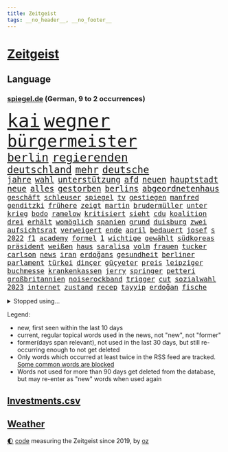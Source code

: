 ```yaml
---
title: Zeitgeist
tags: __no_header__, __no_footer__
---
```


# [Zeitgeist](https://oliz.io/zeitgeist/)

## Language

<h3><a href="https://www.spiegel.de" target="_blank">spiegel.de</a> (German, 9 to 2 occurrences)</h3>
<p style="font-family:monospace">
<span style="font-size:32pt"><a href="news_links.html#kai" class="current">kai</a></span>
<span style="font-size:32pt"><a href="news_links.html#wegner" class="current">wegner</a></span>
<br>
<span style="font-size:29pt"><a href="news_links.html#bürgermeister" class="current">bürgermeister</a></span>
<br>
<span style="font-size:20pt"><a href="news_links.html#berlin" class="current">berlin</a></span>
<span style="font-size:20pt"><a href="news_links.html#regierenden" class="current">regierenden</a></span>
<br>
<span style="font-size:17pt"><a href="news_links.html#deutschland" class="current">deutschland</a></span>
<span style="font-size:17pt"><a href="news_links.html#mehr" class="current">mehr</a></span>
<span style="font-size:17pt"><a href="news_links.html#deutsche" class="current">deutsche</a></span>
<br>
<span style="font-size:14pt"><a href="news_links.html#jahre" class="current">jahre</a></span>
<span style="font-size:14pt"><a href="news_links.html#wahl" class="current">wahl</a></span>
<span style="font-size:14pt"><a href="news_links.html#unterstützung" class="current">unterstützung</a></span>
<span style="font-size:14pt"><a href="news_links.html#afd" class="current">afd</a></span>
<span style="font-size:14pt"><a href="news_links.html#neuen" class="current">neuen</a></span>
<span style="font-size:14pt"><a href="news_links.html#hauptstadt" class="current">hauptstadt</a></span>
<span style="font-size:14pt"><a href="news_links.html#neue" class="current">neue</a></span>
<span style="font-size:14pt"><a href="news_links.html#alles" class="current">alles</a></span>
<span style="font-size:14pt"><a href="news_links.html#gestorben" class="current">gestorben</a></span>
<span style="font-size:14pt"><a href="news_links.html#berlins" class="current">berlins</a></span>
<span style="font-size:14pt"><a href="news_links.html#abgeordnetenhaus" class="current">abgeordnetenhaus</a></span>
<br>
<span style="font-size:12pt"><a href="news_links.html#geschäft" class="current">geschäft</a></span>
<span style="font-size:12pt"><a href="news_links.html#schleuser" class="current">schleuser</a></span>
<span style="font-size:12pt"><a href="news_links.html#spiegel" class="current">spiegel</a></span>
<span style="font-size:12pt"><a href="news_links.html#tv" class="current">tv</a></span>
<span style="font-size:12pt"><a href="news_links.html#gestiegen" class="current">gestiegen</a></span>
<span style="font-size:12pt"><a href="news_links.html#manfred" class="current">manfred</a></span>
<span style="font-size:12pt"><a href="news_links.html#genditzki" class="new">genditzki</a></span>
<span style="font-size:12pt"><a href="news_links.html#frühere" class="current">frühere</a></span>
<span style="font-size:12pt"><a href="news_links.html#zeigt" class="current">zeigt</a></span>
<span style="font-size:12pt"><a href="news_links.html#martin" class="current">martin</a></span>
<span style="font-size:12pt"><a href="news_links.html#brudermüller" class="new">brudermüller</a></span>
<span style="font-size:12pt"><a href="news_links.html#unter" class="current">unter</a></span>
<span style="font-size:12pt"><a href="news_links.html#krieg" class="current">krieg</a></span>
<span style="font-size:12pt"><a href="news_links.html#bodo" class="current">bodo</a></span>
<span style="font-size:12pt"><a href="news_links.html#ramelow" class="current">ramelow</a></span>
<span style="font-size:12pt"><a href="news_links.html#kritisiert" class="current">kritisiert</a></span>
<span style="font-size:12pt"><a href="news_links.html#sieht" class="current">sieht</a></span>
<span style="font-size:12pt"><a href="news_links.html#cdu" class="current">cdu</a></span>
<span style="font-size:12pt"><a href="news_links.html#koalition" class="current">koalition</a></span>
<span style="font-size:12pt"><a href="news_links.html#drei" class="current">drei</a></span>
<span style="font-size:12pt"><a href="news_links.html#erhält" class="current">erhält</a></span>
<span style="font-size:12pt"><a href="news_links.html#womöglich" class="current">womöglich</a></span>
<span style="font-size:12pt"><a href="news_links.html#spanien" class="current">spanien</a></span>
<span style="font-size:12pt"><a href="news_links.html#grund" class="current">grund</a></span>
<span style="font-size:12pt"><a href="news_links.html#duisburg" class="current">duisburg</a></span>
<span style="font-size:12pt"><a href="news_links.html#zwei" class="current">zwei</a></span>
<span style="font-size:12pt"><a href="news_links.html#aufsichtsrat" class="current">aufsichtsrat</a></span>
<span style="font-size:12pt"><a href="news_links.html#verweigert" class="current">verweigert</a></span>
<span style="font-size:12pt"><a href="news_links.html#ende" class="current">ende</a></span>
<span style="font-size:12pt"><a href="news_links.html#april" class="current">april</a></span>
<span style="font-size:12pt"><a href="news_links.html#bedauert" class="current">bedauert</a></span>
<span style="font-size:12pt"><a href="news_links.html#josef" class="current">josef</a></span>
<span style="font-size:12pt"><a href="news_links.html#s" class="current">s</a></span>
<span style="font-size:12pt"><a href="news_links.html#2022" class="current">2022</a></span>
<span style="font-size:12pt"><a href="news_links.html#f1" class="new">f1</a></span>
<span style="font-size:12pt"><a href="news_links.html#academy" class="current">academy</a></span>
<span style="font-size:12pt"><a href="news_links.html#formel" class="current">formel</a></span>
<span style="font-size:12pt"><a href="news_links.html#1" class="current">1</a></span>
<span style="font-size:12pt"><a href="news_links.html#wichtige" class="current">wichtige</a></span>
<span style="font-size:12pt"><a href="news_links.html#gewählt" class="current">gewählt</a></span>
<span style="font-size:12pt"><a href="news_links.html#südkoreas" class="new">südkoreas</a></span>
<span style="font-size:12pt"><a href="news_links.html#präsident" class="current">präsident</a></span>
<span style="font-size:12pt"><a href="news_links.html#weißen" class="current">weißen</a></span>
<span style="font-size:12pt"><a href="news_links.html#haus" class="current">haus</a></span>
<span style="font-size:12pt"><a href="news_links.html#saralisa" class="new">saralisa</a></span>
<span style="font-size:12pt"><a href="news_links.html#volm" class="new">volm</a></span>
<span style="font-size:12pt"><a href="news_links.html#frauen" class="current">frauen</a></span>
<span style="font-size:12pt"><a href="news_links.html#tucker" class="current">tucker</a></span>
<span style="font-size:12pt"><a href="news_links.html#carlson" class="current">carlson</a></span>
<span style="font-size:12pt"><a href="news_links.html#news" class="current">news</a></span>
<span style="font-size:12pt"><a href="news_links.html#iran" class="current">iran</a></span>
<span style="font-size:12pt"><a href="news_links.html#erdoğans" class="current">erdoğans</a></span>
<span style="font-size:12pt"><a href="news_links.html#gesundheit" class="current">gesundheit</a></span>
<span style="font-size:12pt"><a href="news_links.html#berliner" class="current">berliner</a></span>
<span style="font-size:12pt"><a href="news_links.html#parlament" class="current">parlament</a></span>
<span style="font-size:12pt"><a href="news_links.html#türkei" class="current">türkei</a></span>
<span style="font-size:12pt"><a href="news_links.html#dinçer" class="new">dinçer</a></span>
<span style="font-size:12pt"><a href="news_links.html#güçyeter" class="new">güçyeter</a></span>
<span style="font-size:12pt"><a href="news_links.html#preis" class="current">preis</a></span>
<span style="font-size:12pt"><a href="news_links.html#leipziger" class="current">leipziger</a></span>
<span style="font-size:12pt"><a href="news_links.html#buchmesse" class="current">buchmesse</a></span>
<span style="font-size:12pt"><a href="news_links.html#krankenkassen" class="current">krankenkassen</a></span>
<span style="font-size:12pt"><a href="news_links.html#jerry" class="new">jerry</a></span>
<span style="font-size:12pt"><a href="news_links.html#springer" class="current">springer</a></span>
<span style="font-size:12pt"><a href="news_links.html#petteri" class="new">petteri</a></span>
<span style="font-size:12pt"><a href="news_links.html#großbritannien" class="current">großbritannien</a></span>
<span style="font-size:12pt"><a href="news_links.html#noiserockband" class="new">noiserockband</a></span>
<span style="font-size:12pt"><a href="news_links.html#trigger" class="new">trigger</a></span>
<span style="font-size:12pt"><a href="news_links.html#cut" class="current">cut</a></span>
<span style="font-size:12pt"><a href="news_links.html#sozialwahl" class="new">sozialwahl</a></span>
<span style="font-size:12pt"><a href="news_links.html#2023" class="current">2023</a></span>
<span style="font-size:12pt"><a href="news_links.html#internet" class="current">internet</a></span>
<span style="font-size:12pt"><a href="news_links.html#zustand" class="current">zustand</a></span>
<span style="font-size:12pt"><a href="news_links.html#recep" class="current">recep</a></span>
<span style="font-size:12pt"><a href="news_links.html#tayyip" class="current">tayyip</a></span>
<span style="font-size:12pt"><a href="news_links.html#erdoğan" class="current">erdoğan</a></span>
<span style="font-size:12pt"><a href="news_links.html#fische" class="current">fische</a></span>
</p>
<details>
<summary>Stopped using...</summary>
<p class="former" style="font-size:12pt">
botschaft(918) flugzeug(918) diskutiert(917) lisa(917) äußern(917) schnelle(916) beklagen(915) beschwerde(915) himmel(915) hinweisen(915) rheinlandpfalz(915) rief(915) statement(915) abschied(914) entlassung(914) humanitäre(914) rasant(914) reduziert(914) schwangerschaft(914) usbundesstaat(914) zeitweise(914) covid(913) eingebrochen(913) froh(913) gefasst(913) gewaltig(913) schlimm(913) schlimmer(913) spdpolitikerin(913) van(913) verschiebt(913) wales(913) beschädigt(912) diesel(912) gebaut(912) kündigen(912) manager(912) nationen(912) bemüht(911) bereich(911) doku(911) durchsucht(911) entschied(911) frühen(911) geworfen(911) kanada(911) lobt(911) regierungschefs(911) tests(911) theater(911) vereinigten(911) vielerorts(911) weltweiten(911) kollaps(910) lars(910) razzia(910) stellten(910) studierenden(910) städte(910) vergangene(910) aufgrund(909) facebook(909) hans(909) hotel(909) infektionen(909) juli(909) julia(909) publikum(909) teilnehmen(909) wartet(909) ermordet(908) kurzem(908) polizeieinsatz(908) verpflichtet(908) argumente(907) impfung(907) kämpfer(907) lehnen(907) saarland(907) spekuliert(907) usschauspielerin(907) bestimmt(906) ehren(906) geklärt(906) linken(906) schien(906) see(906) stich(906) weltweite(906) eingeschränkt(905) optimistisch(905) rät(905) vorher(905) fahrrad(904) freund(904) kleiner(904) klimapolitik(904) verurteilte(904) august(903) institut(903) längere(903) versprochen(903) virus(903) ärgert(903) gefährlicher(902) hund(902) trainieren(902) beraten(901) herr(901) gekauft(900) aufgegeben(899) bürgermeisterin(899) journalistin(899) menschenleben(899) vorgestellt(899) erfunden(898) küstenwache(898) siegte(898) tauchen(898) viertelfinale(898) anzeichen(897) argentinien(896) attacken(895) enge(895) schauen(895) auftreten(892) erschießt(892) überschwemmungen(891) gemeinsames(890) hunger(890) vorgänger(890) erderwärmung(889) frisch(889) le(889) vorteile(889) entspannung(888) gehörte(887) hohem(887) trauert(887) wusste(887) letztes(886) stellung(886) top(885) ältere(884) museum(883) sichert(882) schneider(881) verständnis(881) schützt(879) iranischen(878) jurist(873) besteht(872) gehabt(869) zdf(869) ausgaben(864) erhebliche(859) palästinenser(856) wmtitel(850) maschinen(849) cdu/csu(846) politischer(838) variante(827) dankt(822) berichtete(821) polizeiruf(813) schlaf(813) konfrontation(798) kannte(777) zusammenbruch(776) wolken(774) carlos(764) ermittlungsverfahren(736) long(735) joseph(728) werte(718) notenbank(680) jahresende(666) schwäche(663) zerstörte(656) ministerin(654) anführer(653) arme(651) novak(651) 72(642) djoković(642) cup(631) global(618) topmanager(615) wellen(615) beeinträchtigt(613) 20000(608) zerstörten(607) norwegischen(601) drauf(594) übertragen(594) erhofft(592) geleistet(591) anhängern(590) realität(589) börsen(584) investiert(581) hawaii(577) gemeinschaft(574) manuela(565) vermitteln(552) älteste(551) mehrfamilienhaus(548) briefe(547) ampelregierung(545) eingeführt(544) station(543) zurückgezogen(543) bettina(541) siebten(541) saal(537) ampelparteien(532) mond(531) rosa(531) erschlagen(528) härte(524) schülerin(524) hafenstadt(518) beliebt(514) reine(506) bundesfinanzminister(499) mache(493) einziger(489) schütze(488) rasch(481) möchten(479) oscars(466) 68(465) passierte(462) südosten(461) widersprechen(458) einbrecher(456) stuhl(454) erweitert(450) hauptbahnhof(450) soldat(450) desto(447) operation(434) report(433) gastbeitrag(427) verleiht(425) young(423) designer(419) ansehen(418) warme(416) abgeschafft(411) absagen(409) zugesagt(409) begleiten(407) lücken(405) indischen(402) wirtschaftsweise(402) pannen(400) beschuldigten(396) nukleare(395) jahreszeit(394) baustelle(393) schneidet(393) zeitenwende(385) unabhängig(380) bewusst(377) modernen(375) beben(374) verfolgung(373) ergab(372) begrenzt(371) windkraft(370) ten(369) ausstieg(363) trauerfeier(363) kompensieren(362) durchsuchen(356) geöffnet(356) jack(353) pelosi(351) schlamm(342) wahre(341) übergriffen(340) lngterminals(339) versöhnung(339) perfekte(336) ankara(332) exregierungschef(330) usschauspieler(330) ehrt(329) eingesperrt(329) usamerikanischen(328) luisa(325) rockband(321) bist(320) brennende(320) sylt(320) budapest(317) elisabeth(314) gestürmt(313) nachhaltig(313) empfehlungen(312) kommissarin(310) krimi(310) beruhigen(309) ernannt(309) anhaltende(308) umwelthilfe(304) gegnerin(303) verheerend(302) weltrekord(302) yorks(302) prompt(298) staus(298) valley(298) künstlichen(297) misshandelt(296) gegenzug(295) dfbteam(294) drin(294) schrumpfen(292) spitzt(292) erntet(290) vorantreiben(287) erobern(286) kostete(284) bewusstsein(283) geste(283) versorgen(283) krebserkrankung(280) stille(280) abschwung(279) entfernen(279) verstoßen(279) erlegen(277) gegensteuern(277) namens(277) fehlenden(276) islamisten(275) barrikaden(274) 2040(270) rettungsaktion(269) major(268) oslo(267) landwirtschaft(265) aussteigen(263) csd(261) schwede(261) neubauer(258) nördlich(256) drohnenangriff(255) 40jährige(254) farce(253) gehirn(253) leitzins(253) wartezeiten(250) inselstaat(249) neukölln(248) nordsyrien(248) exweltmeister(247) gerufen(247) studentin(246) kampfpanzer(245) studieren(244) importiert(243) mithäftling(243) vereinbarten(243) wagnersöldner(243) gründet(242) okay(240) schreitet(240) bach(238) wütet(238) grab(237) pleiten(236) ticketpreise(236) einladung(235) mississippi(235) körperlichen(234) 63(233) stromausfälle(233) films(228) franz(228) viking(228) disco(225) anfangs(224) bauch(224) gewässer(224) gratuliert(224) unruhen(224) antarktis(223) verbal(223) lenken(222) schikaniert(221) zutritt(220) princess(219) stephan(219) richtete(218) stellungnahme(217) skifahren(216) a7(215) fdpvize(215) beschwert(213) dient(213) proben(212) rassistischer(212) schwesig(211) verfassungsgericht(211) beton(209) ausgestattet(208) umgekehrt(208) durchaus(207) feierten(207) raf(204) privatsphäre(203) ranking(203) winzer(203) herzog(202) gesundheitszustand(200) indiens(198) krawalle(198) verbleib(198) zahnarzt(198) 57(197) bröckelt(196) silicon(196) eingriff(195) überraschender(195) schutzmacht(194) zimmer(193) scheinbar(191) gerichtet(190) floridas(189) liebte(189) postet(189) ausscheiden(187) houston(187) kurzen(187) verschenkt(187) masterplan(186) hakt(185) wissenschaftliche(185) erpresst(184) grundschulen(183) routine(183) ulf(183) umfassend(183) verfilmt(183) faktisch(181) olivier(181) beobachtungen(179) männliche(179) auszahlen(178) besiegen(178) blaue(177) festnehmen(177) razzien(176) lützerath(175) meldungen(174) montagmorgen(174) epidemie(172) bruce(170) ratten(170) schrauben(170) wecken(170) prien(169) eugipfel(168) fraktionschef(168) sehnt(168) finanzmärkte(167) geplantes(166) operiert(166) zucker(166) diktatoren(165) friedensnobelpreis(165) außenpolitik(164) betrugsvorwürfe(164) deutschem(164) wwf(164) dance(163) wachsamkeit(163) reis(162) taucher(162) sexualstraftaten(161) transporter(160) autorinnen(159) grausam(159) möglichkeit(159) hochwasser(158) zäh(158) filmstar(157) mine(157) weitem(156) kabine(155) kinderbücher(155) ressort(154) abgesetzt(153) doping(153) erfolgsrezept(153) fusion(153) antreibt(152) gezerrt(152) heinrich(152) gesellschaften(151) arzneien(150) mächte(150) weltrangliste(150) fdpverkehrsminister(149) klarkommen(149) testament(149) familienministerin(148) paus(148) klebt(147) blüte(146) unterstützern(146) ahnen(145) anlaufen(145) hoffnungsschimmer(145) 21jährige(144) justin(144) kpführung(144) bewirken(141) furcht(141) tanker(141) traumatisiert(141) ernennung(140) inhalt(140) korrupt(140) achtzigerjahre(138) delhi(138) begegnet(137) erfüllung(135) jeff(135) kleineren(135) buffett(134) butter(134) echo(134) skepsis(134) warren(134) ärgerlich(134) althaus(133) mitgliedern(133) engere(132) hill(132) serben(132) vwaufsichtsrat(132) rivalität(130) puppe(129) republikanischen(129) altersdiskriminierung(128) prozentpunkte(128) präsentation(128) realistisch(128) schiebt(128) sound(128) technische(128) terence(128) vollsperrung(128) kapitolsturm(127) kurzerhand(127) reformideen(127) skiurlaub(127) übersteht(127) falschfahrer(126) anteilseigner(125) apotheken(125) 02(122) läden(121) ukrainerinnen(121) unterzogen(121) verschanzt(121) gefallene(120) kritikern(119) verschafft(119) wuppertal(119) 165(118) beispiellosen(118) berufsaussichten(118) geerbt(118) arbeitsplätze(117) beschneiden(116) pfeifen(116) runden(116) verschlafen(116) verwandte(116) autofahrern(115) kriegen(115) militärhilfe(115) tennisspieler(115) belgier(114) gelegenheit(114) traut(113) stockt(112) darm(111) heimreise(110) hürde(110) meinungen(110) opfers(110) schenk(110) 2028(109) al(109) fabuliert(109) gepostet(109) komplexe(109) usrapper(109) änderung(109) immobilie(108) kieler(108) reichsbürgerszene(108) überstanden(108) angefahren(107) kandidieren(106) übereinstimmenden(106) ach(105) barrel(105) reichsbürgerrazzia(105) deutschlandweit(104) tourismus(104) datenschützer(103) heller(103) jugendstrafe(103) pakistans(103) spender(103) einsamer(102) aggressiv(101) biathletinnen(101) denise(101) grundlagen(101) herrmannwick(101) milliardenhilfen(101) geiseln(100) heimische(100) unicef(100) viertelmillion(100) bestsellerautorin(99) freundschaften(99) rhetorik(99) stationen(99) uwe(99) erfährt(98) nachgegeben(98) stärkeren(98) 115(97) ignorieren(97) perus(97) sicherheitsmaßnahmen(97) herrlich(96) interessante(95) gesendet(94) kroatischen(94) naher(94) residenz(94) schönes(93) a20(92) bahngewerkschaft(92) mythos(92) panzern(92) staatsgebiet(92) erfahrungsbericht(91) kriegsgefangenen(91) nantes(91) oppositionspolitiker(91) ortega(91) strafverfahren(91) wmtriumph(91) 9000(90) abbiegen(90) abläuft(90) aufhebung(90) flasche(90) premierministers(90) schwulen(90) wells(90) bibel(89) eiskalte(89) eughurteil(89) flugverkehr(89) gegensätze(89) hübsche(89) landrat(89) ministers(89) notgedrungen(89) passanten(89) riesen(89) bäumen(88) demonstriert(88) fallon(88) friert(88) ladung(88) plätze(88) prägten(88) rechtsreligiöse(88) sherrock(88) eingestiegen(87) flüchtig(87) häusliche(87) künstlerinnen(87) raymond(87) schokoladenfabrik(87) unfallfahrerin(87) untersagen(87) vandalismus(87) fdpgeneralsekretär(86) gans(86) gelaunt(86) impossible(86) kriterien(86) strategische(86) ballauf(85) geheimdiensts(85) rückzugs(85) vornamen(85) zweithöchsten(85) mischt(84) mülltonnen(84) negatives(84) prominentesten(84) selbstverständnis(84) sophie(84) ausstellung(83) braunkohleabbau(83) kleinwagen(83) küken(83) zigarette(83) zlatan(83) zwingt(83) darts(82) knappheit(82) kohlekraftwerke(82) parlamentarischen(82) sektor(82) westafrika(82) bildungsministerium(81) eingestampft(81) erik(81) herstellung(81) lederer(81) memorial(81) standesamt(81) anfänger(80) diplomatisch(80) notorisch(80) ressentiments(80) springen(80) überfüllten(80) ant(79) avengersstar(79) bullerbü(79) einlagensicherung(79) intel(79) ma(79) parteivize(79) polizeischutz(79) reanimiert(79) ungnade(79) dramen(78) gerichtliche(78) hysterie(78) küsse(78) rick(78) umsonst(78) lokalpolitiker(77) natosoldaten(77) ostküste(77) zyklus(77) alfred(76) exekutionen(76) parteiinternen(76) tüfteln(76) unterhose(76) wetteraufzeichnungen(76) wikinger(76) 270(75) begeistern(75) entsprechenden(75) floh(75) heiligen(75) kooperieren(75) kreminna(75) radikalislamischen(75) solch(75) 132(74) 1899(74) erhalt(74) frisches(74) lindsay(74) marode(74) neundarter(74) optimistischer(74) sesamstraße(74) zufälligen(74) zwischendurchessen(74) a3(73) bundesligisten(73) entwickelten(73) familienunternehmen(73) financial(73) kopieren(73) kundendaten(73) niemeyer(73) stellungen(73) verwenden(73) zettel(73) alcaraz(72) esc(72) externer(72) menschlichen(72) scheiben(72) katastrophal(71) bundeshilfen(70) elektrofahrzeugen(70) fashion(70) imitiert(70) mütze(70) nochmals(70) völkermords(70) 32jähriger(69) abbruchkante(69) ausgeschlagen(69) beabsichtigt(69) billy(69) johanna(69) prächtig(69) schlammlawinen(69) süßigkeiten(69) angespült(68) erfreuen(68) finanzministerin(68) irreführend(68) janet(68) minidrohnen(68) polizeipräsident(68) sonnensystem(68) yellen(68) coronawarnapp(67) genre(67) models(67) nachhaltiger(67) nicaragua(67) streikrecht(67) trüben(67) bevorsteht(66) lloyd(66) neunzigerjahren(66) rüstungsindustrie(66) usfinanzministerin(66) vogue(66) erkannt(65) klimaforscher(65) places(65) wissler(65) doreen(64) fluggesellschaft(64) gefesselt(64) juristischen(64) sexleben(64) terrorgruppen(64) überlässt(64) atlantikküste(63) deutschfranzösischen(63) handwerker(63) indian(63) obacht(63) rechtsaußen(63) renten(63) reutlingen(63) rupprecht(63) stieß(63) euphorischer(62) herausgeben(62) nabu(62) raste(62) sprengen(62) tante(62) täuschung(62) auszeit(61) bewohnerin(61) bundesbildungsministerin(61) energiepreispauschale(61) sanken(61) drückten(60) straßenbau(60) teddy(60) umgestellt(60) verendet(60) annähern(59) befragten(59) bluttat(59) linkenchefin(59) ajax(58) dienstleistungen(58) koran(58) mietwagen(58) nimm(58) polarkreises(58) schwule(58) thorsten(58) deklassiert(57) fernseher(57) generalstaatsanwältin(57) morty(57) märkte(57) parität(57) roiland(57) schleswigholsteins(57) staatenbund(57) wutausbrüche(57) bahnhöfen(56) haftet(56) plüsch(56) uswirtschaft(56) zusammengeschlagen(56) anwesen(55) boote(55) geflossen(55) milo(55) rau(55) sondervermögen(55) zulegen(55) 1997(54) beantwortete(54) energiekonzerns(54) junior(54) klappe(54) liegestütze(54) sonntags(54) usinvestor(54) überlegenheit(54) at(53) everywhere(53) once(53) rekordgewinn(53) schwanken(53) währenddessen(53) arts(52) dicht(52) jojo(52) lührmann(52) moyes(52) seltenen(52) tiergarten(52) todesfall(52) kickl(51) lampedusa(51) mercosur(51) panik(51) parodiert(51) stillstehen(51) stärkt(51) tourneen(51) zuckerberg(51) autounfall(50) durchführen(50) erstligisten(50) schuljahr(50) sparsamer(50) stritten(50) verbrannt(50) verliebt(50) verheiratet(49) zombies(49) zurückgedrängt(49) beansprucht(48) generell(48) karin(48) pfannkuchen(48) schimpft(48) schwäbisch(48) uhren(48) warmes(48) cäsium137(47) entgleisung(46) fischern(46) geradezu(46) glückwünsche(46) leise(46) multimilliardär(46) neuers(46) obdachlos(46) schwerem(46) zellen(46) ballons(45) grüßen(45) hitchcocks(45) juristin(45) petersen(45) regenerative(45) sonnenaufgang(45) tränengas(45) unfallursache(45) vertigo(45) wiederaufnahme(45) winde(45) 31jähriger(44) befreiungsschlag(44) expats(44) herzlich(44) klimaneutrale(44) oberleitung(44) abstriche(43) bürogebäude(43) gedachten(43) mühen(43) ranghoher(43) ticketmaster(43) bemerkenswerte(42) bergung(42) entlassungswelle(42) erschütterungen(42) immobilienkauf(42) mangelhafter(42) patientinnen(42) polizeirufvote(42) say(42) warnte(42) wassermassen(42) zuwachs(42) herstellen(41) mittelgroße(41) mount(41) niger(41) albtraum(40) ansagen(40) devise(40) don't(40) gaygesetz(40) indigenen(40) leichtathletik(40) miroslav(40) pennsylvania(40) universum(40) verschwundenes(40) effizient(39) konstruktiv(39) preissteigerung(39) aufträge(38) derzeitigen(38) köln/bonn(38) vereinten(38) 1987(37) beurteilen(37) bundespartei(37) case(37) sanfter(37) wendepunkt(37) abwürgen(36) ansprache(36) machbar(36) scham(36) verschwörungstheorien(36) verstoß(36) berlinmitte(35) championsleaguefinale(35) grünenvorsitzende(35) jahn(35) perfektes(35) spielverderber(35) 15jährigen(34) bebt(34) rheinische(34) touren(34) unerwartete(34) unlängst(34) verrat(34) wissentlich(34) gedenktag(33) historisch(33) leichtathleten(33) nützt(33) space(33) tischt(33) weiblich(33) afghanen(32) roter(32) zoos(32) jessica(31) lift(31) rabatt(31) rosenthal(31) snp(31) ulrike(31) unkenntlich(31) wang(31) achtung(30) bedrohen(30) begegnungen(30) bestseller(30) friseur(30) hilflos(30) nairobi(29) risse(29) wagenknechts(29) zeug(29) auswärts(28) beliebtes(28) code(28) grundschulkinder(28) hebel(28) henning(28) jeschke(28) klimaaktivist(28) langstreckenrakete(28) optimieren(28) verschwundener(28) ajay(27) ansichten(27) friedensplan(27) hochzeitstag(27) pistolen(27) sekunde(27) unweit(27) werkzeug(27) 19jährigen(26) hellt(26) usstützpunkt(26) verbraucherinnen(26) wahlzettel(26) worklifebalance(26) influencerinnen(25) kommunistische(25) milliardenschwere(25) sprüchen(25) verbaut(25) fristen(24) mahlzeit(24) ursprungs(24) verbrennerverbot(24) wahrscheinlichste(24) zwist(24) 1958(23) einlegen(23) fossiler(23) klimastiftung(23) mv(23) nordirlandstreit(23) ungewohnt(23) versus(23) eigentlichen(22) ertrunkenen(22) großstreiks(22) wermelskirchen(22) irina(21) königreichs(21) schotten(21) streitthemen(21) wochenbeginn(21) erholen(20) lance(20) mecklenburgvorpommerns(20) volkswagens(20) zocken(20) erbeutet(19) generalstreik(19) regierungskritiker(19) regierungspartei(19) stäbchen(19) geschlechter(18) römischen(18) steuersenkung(18) 67jährigen(17) 68jährige(17) ausprobieren(17) linkenführung(17) bramsche(16) eilverfahren(16) nablus(16) rechnungshof(16) snacks(16) variable(16) arbeitsbesuch(15) coronatests(15) gekannt(15) kraftstoff(15) rentenversicherung(15) wanderer(15) örtliche(15) beruflich(14) bezieht(14) pen(14) samstagabend(14) stürmt(14) berücksichtigt(13) elbe(13) muslimisch(13) unverletzt(13) dna(12) dürren(12) kneipen(12) kopfüber(12) strafunmündig(12) topstars(12) umsetzen(12) abgase(11) donauschleuse(11) honduras(11) jobcenter(11) parlamentarische(11) unbefristeten(11)
</p>
</details>
<p>Legend:
<ul>
<li><span class="new">new</span>, first seen within the last 10 days</li>
<li><span class="current">current</span>, regular topical words used in the news, not "new", not "former"</li>
<li><span class="former">former(days span relevant)</span>, not used in the last 30 days, but still re-occurring enough to not get deleted</li>
<li>Only words which occurred at least twice in the RSS feed are tracked. <a href="language/filters.py">Some common words are blocked</a></li>
<li>Words not used for more than 90 days get deleted from the database, but may re-enter as "new" words when used again</li>
</ul>
</p>

## [Investments](investments.html)[.csv](investments.csv)

## [Weather](weather.html)

<footer>
<a href="javascript:toggleTheme()" class="nav">🌓</a>
<a href="https://github.com/ooz/zeitgeist">code</a> measuring the Zeitgeist since 2019, by <a href="https://oliz.io">oz</a>
</footer>
